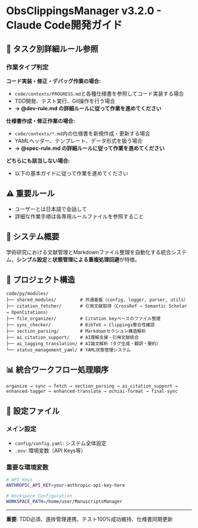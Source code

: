 # ObsClippingsManager v3.2.0 - Claude Code開発ガイド

## 🎯 タスク別詳細ルール参照

### 作業タイプ判定
**コード実装・修正・デバッグ作業の場合:**
- `code/contexts/PROGRESS.md`と各種仕様書を参照してコード実装する場合
- TDD開発、テスト実行、Git操作を行う場合
- **→ @dev-rule.md の詳細ルールに従って作業を進めてください**

**仕様書作成・修正作業の場合:**
- `code/contexts/*.md`内の仕様書を新規作成・更新する場合
- YAMLヘッダー、テンプレート、データ形式を扱う場合
- **→ @spec-rule.md の詳細ルールに従って作業を進めてください**

**どちらにも該当しない場合:**
- 以下の基本ガイドに従って作業を進めてください

## ⚠️ 重要ルール
- ユーザーとは日本語で会話して
- 詳細な作業手順は各専用ルールファイルを参照すること

## 🎯 システム概要

学術研究における文献管理とMarkdownファイル整理を自動化する統合システム。**シンプル設定**と**状態管理による重複処理回避**が特徴。

## 📁 プロジェクト構造

```
code/py/modules/
├── shared_modules/         # 共通基盤（config, logger, parser, utils）
├── citation_fetcher/       # 引用文献取得（CrossRef → Semantic Scholar → OpenCitations）
├── file_organizer/         # Citation keyベースのファイル整理
├── sync_checker/           # BibTeX ↔ Clippings整合性確認
├── section_parsing/        # Markdownセクション構造解析
├── ai_citation_support/    # AI理解支援・引用文献統合
├── ai_tagging_translation/ # AI論文解析（タグ生成・翻訳・要約）
└── status_management_yaml/ # YAML状態管理システム
```

## 📊 統合ワークフロー処理順序

```
organize → sync → fetch → section_parsing → ai_citation_support → enhanced-tagger → enhanced-translate → ochiai-format → final-sync
```

## 🔧 設定ファイル

### メイン設定
- `config/config.yaml`: システム全体設定
- `.env`: 環境変数（API Keys等）

### 重要な環境変数
```bash
# API Keys
ANTHROPIC_API_KEY=your-anthropic-api-key-here

# Workspace Configuration
WORKSPACE_PATH=/home/user/ManuscriptsManager
```

---

**重要**: TDD必須、進捗管理連携、テスト100%成功維持、仕様書同期更新